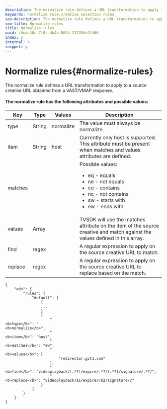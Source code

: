 ```yaml
---
description: The normalize rule defines a URL transformation to apply to a source creative URL obtained from a VAST/VMAP response.
keywords: normalize rule;creative selection rules
seo-description: The normalize rule defines a URL transformation to apply to a source creative URL obtained from a VAST/VMAP response.
seo-title: Normalize rules
title: Normalize rules
uuid: c5cdc40c-7f8c-4b4a-8044-217494e2f466
index: y
internal: n
snippet: y
---
```


# Normalize rules{#normalize-rules}

The normalize rule defines a URL transformation to apply to a source creative URL obtained from a VAST/VMAP response.

#### The normalize rule has the following attributes and possible values:
<table id="table_ljp_tgx_hz">  
 <thead> 
  <tr> 
   <th class="entry"> Key</th> 
   <th class="entry"> Type</th> 
   <th class="entry"> Values</th> 
   <th class="entry"> Description</th> 
  </tr> 
 </thead>
 <tbody> 
  <tr> 
   <td><span class="codeph"> type</span></td> 
   <td><span class="codeph"> String</span></td> 
   <td><span class="codeph"> normalize</span></td> 
   <td>The value must always be <span class="codeph"> normalize</span>.</td> 
  </tr> 
  <tr> 
   <td><span class="codeph"> item</span></td> 
   <td><span class="codeph"> String</span></td> 
   <td><span class="codeph"> host</span></td> 
   <td>Currently only <span class="codeph"> host</span> is supported. This attribute must be present when <span class="codeph"> matches</span> and <span class="codeph"> values</span> attributes are defined.</td> 
  </tr> 
  <tr> 
   <td><span class="codeph"> matches</span></td> 
   <td></td> 
   <td></td> 
   <td>Possible values:
    <ul id="ul_tnf_2hx_hz"> 
     <li><span class="codeph"> eq</span> - equals</li> 
     <li><span class="codeph"> ne</span> - not equals</li> 
     <li><span class="codeph"> co</span> - contains</li> 
     <li><span class="codeph"> nc</span> - not contains</li> 
     <li><span class="codeph"> sw</span> - starts with</li> 
     <li><span class="codeph"> ew</span> - ends with</li> 
    </ul></td> 
  </tr> 
  <tr> 
   <td><span class="codeph"> values</span></td> 
   <td><span class="codeph"> Array</span></td> 
   <td></td> 
   <td>TVSDK will use the <span class="codeph"> matches</span> attribute on the <span class="codeph"> item</span> of the source creative and match against the values defined in this array.</td> 
  </tr> 
  <tr> 
   <td><span class="codeph"> find</span></td> 
   <td><span class="codeph"> regex</span></td> 
   <td></td> 
   <td> A regular expression to apply on the source creative URL to match.</td> 
  </tr> 
  <tr> 
   <td><span class="codeph"> replace</span></td> 
   <td><span class="codeph"> regex</span></td> 
   <td></td> 
   <td> A regular expression to apply on the source creative URL to replace based on the match.</td> 
  </tr> 
 </tbody> 
</table>

```
{
    "ads": {
        "rules": {
            "default": [
                {
                ...
                }
                {
                    "
<b>type</b>": "
<b>normalize</b>",
                    "
<b>item</b>": "host",
                    "
<b>matches</b>": "ew",
                    "
<b>values</b>": [
                        "redirector.gvt1.com"
                    ],
                    "
<b>find</b>": "videoplayback/(.*?)/expire/.*?/(.*?)/signature/.*?/",
                    "
<b>replace</b>": "videoplayback/$1/expire//$2/signature//"
                }                
            ]
        }
    }
}
```

